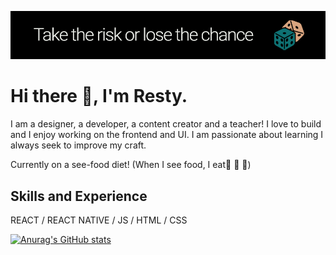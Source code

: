 ![I am a designer, developer, content creator and a teacher!](https://github.com/R3sty/R3sty/blob/main/banner.jpg)

# Hi there 👋, I'm Resty.
I am a designer, a developer, a content creator and a teacher!
I love to build and I enjoy working on the frontend and UI. 
I am passionate about learning I always seek to improve my craft. 

Currently on a see-food diet! (When I see food, I eat🍕 🍔 🍛)


## Skills and Experience
REACT / REACT NATIVE / JS / HTML / CSS




[![Anurag's GitHub stats](https://github-readme-stats.vercel.app/api?username=R3sty)](https://github.com/anuraghazra/github-readme-stats)

